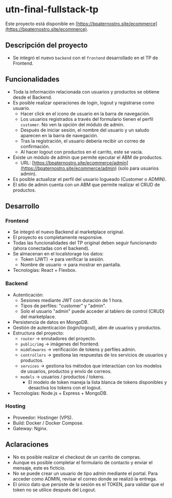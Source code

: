 # utn-final-fullstack-tp

Este proyecto está disponible en [https://bpaternostro.site/ecommerce](https://bpaternostro.site/ecommerce).

## Descripción del proyecto

- Se integró el nuevo `backend` con el `frontend` desarrollado en el TP de Frontend.

## Funcionalidades

- Toda la información relacionada con usuarios y productos se obtiene desde el Backend.
- Es posible realizar operaciones de login, logout y registrarse como usuario.
  - Hacer click en el icono de usuario en la barra de navegación.
  - Los usuarios registrados a través del formulario tienen el perfil `customer`. No ven la opción del módulo de admin.
  - Después de iniciar sesión, el nombre del usuario y un saludo aparecen en la barra de navegación.
  - Tras la registración, el usuario debería recibir un correo de confirmación.
  - Al hacer logout con productos en el carrito, este se vacía.
- Existe un módulo de admin que permite ejecutar el ABM de productos.
  - URL: [https://bpaternostro.site/ecommerce/admin](https://bpaternostro.site/ecommerce/admin) (solo para usuarios admin).
- Es posible actualizar el perfil del usuario logueado (Customer o ADMIN).
- El sitio de admin cuenta con un ABM que permite realizar el CRUD de productos.

## Desarrollo

### Frontend

- Se integró el nuevo Backend al marketplace original.
- El proyecto es completamente responsive.
- Todas las funcionalidades del TP original deben seguir funcionando (ahora conectadas con el backend).
- Se almacenan en el localstorage los datos:
  - Token (JWT) -> para verificar la sesión.
  - Nombre de usuario -> para mostrar en pantalla.
- Tecnologías: React + Flexbox.

### Backend

- Autenticación:
  - Sesiones mediante JWT con duración de 1 hora.
  - Tipos de perfiles: "customer" y "admin".
  - Solo el usuario "admin" puede acceder al tablero de control (CRUD) del marketplace.
- Persistencia de datos en MongoDB.
- Gestión de autenticación (login/logout), abm de usuarios y productos.
- Estructura del proyecto:
  - `router` -> enrutadores del proyecto.
  - `public/img` -> imágenes del frontend.
  - `middlewares` -> verificación de tokens y perfiles admin.
  - `controllers` -> gestiona las respuestas de los servicios de usuarios y productos.
  - `services` -> gestiona los métodos que interactúan con los modelos de usuarios, productos y envío de correos.
  - `models` -> usuarios / productos / tokens.
    - El modelo de token maneja la lista blanca de tokens disponibles y desactiva los tokens con el logout.
- Tecnologías: Node.js + Express + MongoDB.

### Hosting

- Proveedor: Hostinger (VPS).
- Build: Docker / Docker Compose.
- Gateway: Nginx.

## Aclaraciones

- No es posible realizar el checkout de un carrito de compras.
- Aunque es posible completar el formulario de contacto y enviar el mensaje, este es ficticio.
- No se puede crear un usuario de tipo admin mediante el portal. Para acceder como ADMIN, revisar el correo donde se realizó la entrega.
- El único dato que persiste de la sesión es el TOKEN, para validar que el token no se utilice después del Logout.
